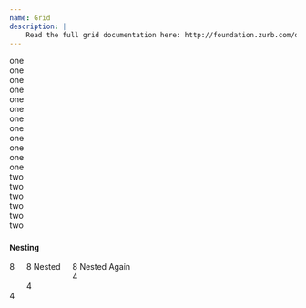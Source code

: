 ```yaml
---
name: Grid
description: |
    Read the full grid documentation here: http://foundation.zurb.com/docs/components/grid.html
---
```

<div class="row row--demo">
	<div class="small-1 columns">one</div>
	<div class="small-1 columns">one</div>
	<div class="small-1 columns">one</div>
	<div class="small-1 columns">one</div>
	<div class="small-1 columns">one</div>
	<div class="small-1 columns">one</div>
	<div class="small-1 columns">one</div>
	<div class="small-1 columns">one</div>
	<div class="small-1 columns">one</div>
	<div class="small-1 columns">one</div>
	<div class="small-1 columns">one</div>
	<div class="small-1 columns">one</div>
</div>
<div class="row row--demo">
	<div class="small-2 columns">two</div>
	<div class="small-2 columns">two</div>
	<div class="small-2 columns">two</div>
	<div class="small-2 columns">two</div>
	<div class="small-2 columns">two</div>
	<div class="small-2 columns">two</div>
</div>
<h3><small>Nesting</small></h3>
<div class="row row--demo">
  <div class="small-8 columns">8
    <div class="row row--demo">
      <div class="small-8 columns">8 Nested
        <div class="row row--demo">
          <div class="small-8 columns">8 Nested Again</div>
          <div class="small-4 columns">4</div>
        </div>
      </div>
      <div class="small-4 columns">4</div>
    </div>
  </div>
  <div class="small-4 columns">4</div>
</div>
